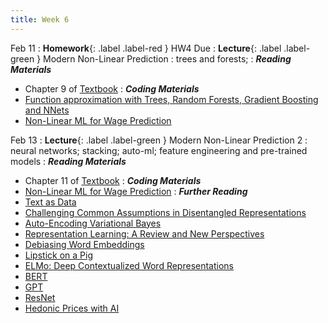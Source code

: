 ```yaml
---
title: Week 6
---
```

Feb 11
: **Homework**{: .label .label-red } HW4 Due
: **Lecture**{: .label .label-green } Modern Non-Linear Prediction
: trees and forests;
: ***Reading Materials***
- Chapter 9 of [Textbook](https://causalml-book.org)
: ***Coding Materials***
- [Function approximation with Trees, Random Forests, Gradient Boosting and NNets](https://colab.research.google.com/github/CausalAIBook/MetricsMLNotebooks/blob/main/PM3/python-functional-approximation-by-nn-and-rf.ipynb)
- [Non-Linear ML for Wage Prediction](https://colab.research.google.com/github/CausalAIBook/MetricsMLNotebooks/blob/main/PM3/python-nonlinear-ml-for-wage-prediction.ipynb)

Feb 13
: **Lecture**{: .label .label-green } Modern Non-Linear Prediction 2
: neural networks; stacking; auto-ml; feature engineering and pre-trained models
: ***Reading Materials***
- Chapter 11 of [Textbook](https://causalml-book.org)
: ***Coding Materials***
- [Non-Linear ML for Wage Prediction](https://colab.research.google.com/github/CausalAIBook/MetricsMLNotebooks/blob/main/PM3/python-nonlinear-ml-for-wage-prediction.ipynb)
: ***Further Reading***
- [Text as Data](https://www.aeaweb.org/articles?id=10.1257/jel.20181020)
- [Challenging Common Assumptions in Disentangled Representations](https://arxiv.org/abs/1811.12359)
- [Auto-Encoding Variational Bayes](https://arxiv.org/abs/1312.6114)
- [Representation Learning: A Review and New Perspectives](https://arxiv.org/abs/1206.5538)
- [Debiasing Word Embeddings](https://arxiv.org/abs/1607.06520)
- [Lipstick on a Pig](https://arxiv.org/abs/1903.03862)
- [ELMo: Deep Contextualized Word Representations](https://arxiv.org/abs/1802.05365)
- [BERT](https://arxiv.org/abs/1810.04805)
- [GPT](https://s3-us-west-2.amazonaws.com/openai-assets/research-covers/language-unsupervised/language_understanding_paper.pdf)
- [ResNet](https://arxiv.org/abs/1512.03385)
- [Hedonic Prices with AI](https://www.cemmap.ac.uk/wp-content/uploads/2021/02/CWP0421-Hedonic-prices-and-quality-adjusted-price-indices-powered-by-AI-1.pdf)
